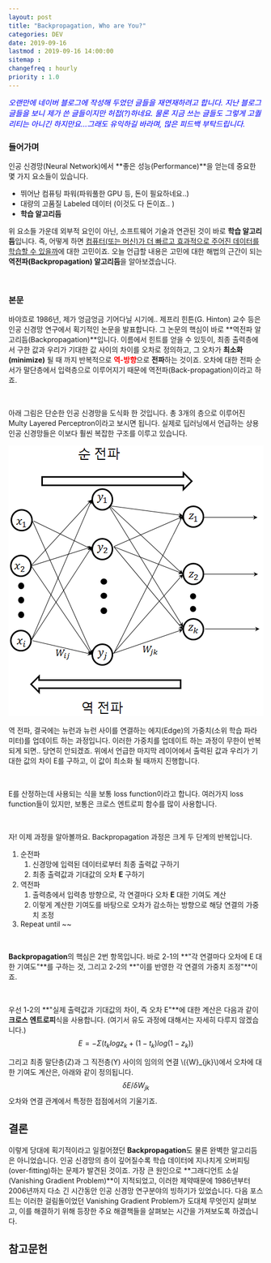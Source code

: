 ```yaml
---
layout: post
title: "Backpropagation, Who are You?"
categories: DEV
date: 2019-09-16
lastmod : 2019-09-16 14:00:00
sitemap :
changefreq : hourly
priority : 1.0
---
```




<span style="font-size:11pt;color:blue">*오랜만에 네이버 블로그에 작성해 두었던 글들을 재연재하려고 합니다. 지난 블로그 글들을 보니 제가 쓴 글들이지만 허접(?)하네요. 물론 지금 쓰는 글들도 그렇게 고퀄리티는 아니긴 하지만요...그래도 유익하길 바라며, 많은 피드백 부탁드립니다.*</span>



### 들어가며



인공 신경망(Neural Network)에서 **좋은 성능(Performance)**을 얻는데 중요한 몇 가지 요소들이 있습니다. 

* 뛰어난 컴퓨팅 파워(파워풀한 GPU 등, 돈이 필요하네요..)
* 대량의 고품질 Labeled 데이터 (이것도 다 돈이죠.. )
* **학습 알고리듬**

위 요소들 가운데 외부적 요인이 아닌, 소프트웨어 기술과 연관된 것이 바로 **학습 알고리듬**입니다. 즉, 어떻게 하면 <u>컴퓨터(또는 머신)가 더 빠르고 효과적으로 주어진 데이터를 학습할 수 있을까</u>에 대한 고민이죠. 오늘 언급할 내용은 고민에 대한 해법의 근간이 되는 **역전파(Backpropagation) 알고리듬**을 알아보겠습니다. 

<br>



### 본문

 바야흐로 1986년, 제가 엉금엉금 기어다닐 시기에.. 제프리 힌튼(G. Hinton) 교수 등은 인공 신경망 연구에서 획기적인 논문을 발표합니다. 그 논문의 핵심이 바로 **역전파 알고리듬(Backpropagation)**입니다. 이름에서 힌트를 얻을 수 있듯이, 최종 출력층에서 구한 값과 우리가 기대한 값 사이의 차이를 오차로 정의하고, 그 오차가 **최소화(minimize)** 될  때 까지 반복적으로 <span style="color:red">**역-방향**</span>으로 **전파**하는 것이죠. 오차에 대한 전파 순서가 말단층에서 입력층으로 이루어지기 때문에 역전파(Back-propagation)이라고 하죠. 

<br>

 아래 그림은 단순한 인공 신경망을 도식화 한 것입니다. 총 3개의 층으로 이루어진 Multy Layered Perceptron이라고 보시면 됩니다. 실제로 딥러닝에서 언급하는 상용 인공 신경망들은 이보다 훨씬 복잡한 구조를 이루고 있습니다.  



![img1](/assets/img/backpropagation1.png)



역 전파, 결국에는 뉴런과 뉴런 사이를 연결하는 에지(Edge)의 가중치(소위 학습 파라미터)를 업데이트 하는 과정입니다. 이러한 가중치를 업데이트 하는 과정이 무한이 반복되게 되면.. 당연히 안되겠죠. 위에서 언급한 마지막 레이어에서 출력된 값과 우리가 기대한 값의 차이 E를 구하고, 이 값이 최소화 될 때까지 진행합니다. 

<br>

E를 산정하는데 사용되는 식을 보통 loss function이라고 합니다. 여러가지 loss function들이 있지만, 보통은 크로스 엔트로피 함수를 많이 사용합니다. 

 <br>

자! 이제 과정을 알아볼까요. Backpropagation 과정은 크게 두 단계의 반복입니다. 

1. 순전파
   1. 신경망에 입력된 데이터로부터 최종 출력값 구하기
   2. 최종 출력값과 기대값의 오차 **E** 구하기
2. 역전파
   1. 출력층에서 입력층 방향으로, 각 연결마다 오차 **E** 대한 기여도  계산
   2. 이렇게 계산한 기여도를 바탕으로 오차가 감소하는 방향으로 해당 연결의 가중치 조정
3. Repeat until ~~

<br>

 **Backpropagation**의 핵심은 2번 항목입니다. 바로 2-1의 **"각 연결마다 오차에 E 대한 기여도"**를 구하는 것, 그리고 2-2의 **"이를 반영한 각 연결의 가중치 조정"**이죠. 

<br>

 우선 1-2의 **"실제 출력값과 기대값의 차이, 즉 오차 E"**에 대한 계산은 다음과 같이 **크로스 엔트로피**식을 사용합니다. (여기서 유도 과정에 대해서는 자세히 다루지 않겠습니다.)
$$
E=-\Sigma({t_klogz_k}+(1-t_k)log(1-z_k))
$$


그리고 최종 말단층(Z)과 그 직전층(Y) 사이의 임의의 연결 \\({W}_{jk}\\)에서 오차에 대한 기여도 계산은,  아래와 같이 정의됩니다. 
$$
\delta E/\delta W_{jk}
$$
오차와 연결 관계에서 특정한 접점에서의 기울기죠. 



## 결론

 이렇게 당대에 획기적이라고 일컬어졌던 **Backpropagation**도 물론 완벽한 알고리듬은 아니었습니다. 인공 신경망의 층이 깊어질수록 학습 데이터에 지나치게 오버피팅(over-fitting)하는 문제가 발견된 것이죠. 가장 큰 원인으로 **그래디언트 소실(Vanishing Gradient Problem)**이 지적되었고, 이러한 제약때문에 1986년부터 2006년까지 다소 긴 시간동안 인공 신경망 연구분야의 빙하기가 있었습니다. 다음 포스트는 이러한 걸림돌이었던 Vanishing Gradient Problem가 도대체 무엇인지 살펴보고, 이를 해결하기 위해 등장한 주요 해결책들을 살펴보는 시간을 가져보도록 하겠습니다.  



## 참고문헌

